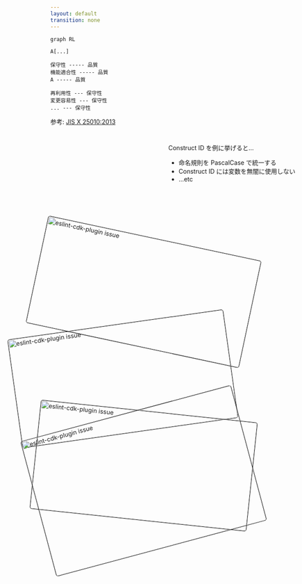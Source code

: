 ```yaml
---
layout: default
transition: none
---
```


<style scoped>

.bullet-item {
  position: absolute;
  top: 370px;
  left: 500px;
}

.image {
  position: absolute;
  top: 25%;
  left: 20%;
  border-radius: 5px;
  border: 1px solid black;
}

.image-1 {
  top: 20%;
  left: 15%;
  transform: rotate(-8deg);
  width: 500px;
  height: 250px;
}

.image-2 {
  top: 15%;
  right: 20%;
  transform: rotate(12deg);
  width: 500px;
  height: 250px;
}

.image-3 {
  bottom: 25%;
  left: 20%;
  transform: rotate(6deg);
  width: 500px;
  height: 250px;
}

.image-4 {
  bottom: 20%;
  right: 15%;
  transform: rotate(-15deg);
  width: 500px;
  height: 320px;
}
</style>

<section-title title="品質の高いコードとは？" />

<div class="mt-2">

<div>

```mermaid
graph RL

A[...]

保守性 ----- 品質
機能適合性 ----- 品質
A ----- 品質

再利用性 --- 保守性
変更容易性 --- 保守性
... --- 保守性
```

参考: [JIS X 25010:2013](https://kikakurui.com/x2/X25010-2013-01.html)

</div>

<div class="_bullet bullet-item" v-click="1">

Construct ID を例に挙げると...

- 命名規則を PascalCase で統一する
- Construct ID には変数を無闇に使用しない
- ...etc

</div>

</div>

<img
  src="/aws-summit.png"
  class="image image-1"
  alt="eslint-cdk-plugin issue"
  v-click="2"
/>

<img
  src="/iac-night.png"
  class="image image-2"
  alt="eslint-cdk-plugin issue"
  v-click="3"
/>

<img
  src="/cdk-conf-2024.png"
  class="image image-3"
  alt="eslint-cdk-plugin issue"
  v-click="4"
/>

<img
  src="/developers-io.png"
  class="image image-4"
  alt="eslint-cdk-plugin issue"
  v-click="5"
/>

<!--
では本題に入っていくのですが、そもそも 品質の高いコードとは何でしょうか？

実はソフトウェア品質については規格が定められており、このようにいくつかの特性に分類されています。

[click] CDK においては、このような品質を高めるためのセオリーやベストプラクティスがいくつかあり、Construct ID を例に挙げると、命名規則を PascalCase で統一しましょう。というものだったり、Construct ID には変数を無闇に使用しないようにしましょう。などがあります。

先月の AWS Summit の後藤さんのセッションでも、このような内容を含んだものがありましたし、今年の3月に開催された JAWS UG Tokyo の IaC Night でも、ソフトウェア品質の保守性の特性にフォーカスした内容で、私もセッションをしました

[click] 他にも、いろいろな記事やセッションで扱われています
-->
